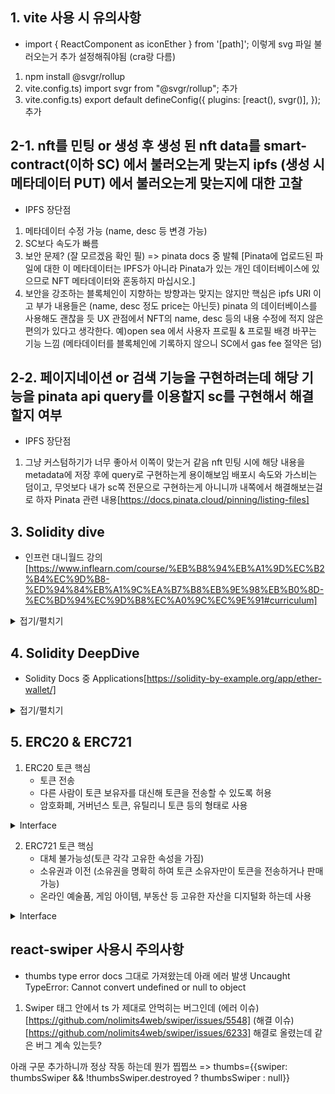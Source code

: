 ## 1. vite 사용 시 유의사항

- import { ReactComponent as iconEther } from '[path]';
  이렇게 svg 파일 불러오는거 추가 설정해줘야됨 (cra랑 다름)

1. npm install @svgr/rollup
2. vite.config.ts) import svgr from "@svgr/rollup"; 추가
3. vite.config.ts) export default defineConfig({
   plugins: [react(), svgr()],
   }); 추가

## 2-1. nft를 민팅 or 생성 후 생성 된 nft data를 smart-contract(이하 SC) 에서 불러오는게 맞는지 ipfs (생성 시 메타데이터 PUT) 에서 불러오는게 맞는지에 대한 고찰

- IPFS 장단점

1. 메타데이터 수정 가능 (name, desc 등 변경 가능)
2. SC보다 속도가 빠름
3. 보안 문제? (잘 모르겠음 확인 필)
   => pinata docs 중 발췌 [Pinata에 업로드된 파일에 대한 이 메타데이터는 IPFS가 아니라 Pinata가 있는 개인 데이터베이스에 있으므로 NFT 메타데이터와 혼동하지 마십시오.]
4. 보안을 강조하는 블록체인이 지향하는 방향과는 맞지는 않지만 핵심은 ipfs URI 이고 부가 내용들은 (name, desc 정도 price는 아닌듯) pinata 의 데이터베이스를 사용해도 괜찮을 듯
   UX 관점에서 NFT의 name, desc 등의 내용 수정에 적지 않은 편의가 있다고 생각한다. 예)open sea 에서 사용자 프로필 & 프로필 배경 바꾸는 기능 느낌 (메타데이터를 블록체인에 기록하지 않으니 SC에서 gas fee 절약은 덤)

## 2-2. 페이지네이션 or 검색 기능을 구현하려는데 해당 기능을 pinata api query를 이용할지 sc를 구현해서 해결할지 여부

- IPFS 장단점

1. 그냥 커스텀하기가 너무 좋아서 이쪽이 맞는거 같음 nft 민팅 시에 해당 내용을 metadata에 저장 후에 query로 구현하는게 용이해보임 배포시 속도와 가스비는 덤이고, 무엇보다 내가 sc쪽 전문으로 구현하는게 아니니까 내쪽에서 해결해보는걸로 하자
   Pinata 관련 내용[https://docs.pinata.cloud/pinning/listing-files]

## 3. Solidity dive

- 인프런 대니월드 강의[https://www.inflearn.com/course/%EB%B8%94%EB%A1%9D%EC%B2%B4%EC%9D%B8-%ED%94%84%EB%A1%9C%EA%B7%B8%EB%9E%98%EB%B0%8D-%EC%BD%94%EC%9D%B8%EC%A0%9C%EC%9E%91#curriculum]

<details>
<summary>접기/펼치기</summary>

1. dataType

   - state(상태변수): 함수 밖에 선언됨 -> 블록체인에 기록이 됨(저장됨)
   - local(지역변수): 함수 안에 선언됨 -> 블록체인에 기록 안됨
   - global(전역변수): 블록체인에 정보들을 제공함(window 처럼 이미 기록된 변수를 사용하는 것).

```
contract Temp {
   string public text = "hello world"; // 상태변수
   uint public num = 123; // 상태변수

   - 상태변수 중 상수
   address public constant MY_ADDRESS = 0X5B38DA....f56 // 상태변수 (상수)
   // 수정될 수 없는 변수
   // 하드코딩 된 값(value) -> 가스 비용(수수료)를 절약해줌
   // 대문자로 코딩 권장.

   - 상태변수 중 불변(immutable)
   // 생성자(constructor) 안에 선언될 수 있음. 값이 수정되진 않음.
   address public immutable MY_IM_ADDRESS;
   constructor() {
      MY_ADDRESS = msg.sender; // 현재 컨트랙트를 배포한 계정.
   }

   function dataType() public {
      uint i = 456; // 지역변수
      uint timestamp = block.timestamp; // 전역변수 (현재 블록의 타임스탬프)
      address sender = msg.sender; // 지역변수 (현재 컨트랙트의 호출자(caller))
   }
}
```

2. Gas

```
- 트랜잭션 -> 가스비
- 사용한 가스(gas spent) \* 가스 가격(gas price) = 트랜잭션 비용
- Gas Price(가스가격) : gas 당 지불할 이더의 양.
- 가스 가격이 더 높은 트랜잭션 먼저 처리됨.
- 사용되지 않은 가스는 환불 됨.
- gas limit(가스제한) 사용자가 설정한 최대 가스 비용
- block gas limit : 블록에 허용된 최대 가스 비용.(네트워크 설정)
- 1 이더는 10^18 웨이(wei)
   uint public oneWei = 1 wei;
   bool public isOneWei = 1 wei == 1;
   uint public onEther = 1 ether;
   bool public isOneEther = 1 ether = 1e18; // 10^18 wei
```

3. Mapping

```
contract Mapping {
   // keyType => valueType
   // keyType : 모든 기본값(int, bytes, string, contract..)
   // valueType : 다른 맵핑, 배열 포함한 유형.
   // mapping 반복 안됨.

   mapping(address => uint) public myAddressMap;
   function setMyAddressMap(address _addr, uint _i) public {
      myAddressMap[_addr] = _i;
   }
   function getMyAddressMap(address _addr) public view returns(uint) {
      return myAddressMap[_addr];
   }
   function removeMyAddressMap(address _addr) public {
      delete  myAddressMap[_addr];
   }
}

constract Mapping2 {
    // mapping(uint => Book) public books;
    mapping(address => mapping(uint => Book)) public myBooks;

    // Book 정보 구조체
    struct Book {
        string title;
        string Author;
    }

    // function addBook(uint _id, string memory _title, string memory _author) //public {
    //     books[_id] = Book(_title, _author);
    // }
    function addMyBook(uint _id, string memory _title, string memory _author) public {
        myBooks[msg.sender][_id] = Book(_title, _author);
    }
}
```

4. Array

```
contract Array {
   uint[] public arr;        // 동적배열
   uint[] public arr2 = [1,2,3];
   uint[10] public fixedArr; // 정적배열

   function getTargetArr(uint _i) public view returns(uint) {
      return arr[_i];
   }
   function getArr() public view returns(uint[] memory) {
      return arr;
   }
   function getArrLength() public view returns(uint) {
      return arr.length;
   }
   function pushArr(uint _num) public {
      arr.push(_num); // 배열의 크기가 1씩 증가하면서 데이터 삽입
   }
   function popArr() public {
      arr.pop(); // 배열의 마지막부터 하나씩 제거
   }
   function removeArr(uint _index) public {
      delete arr[_index]; // 배열의 특정 주소를 제거
   }
   function example() external {
      uint[] memory a = new uint[](5);
      // coding...
   }
}
```

5. Enum[https://solidity-by-example.org/enum/]
   - 열거형(enum)
   - 상태추적, 모델선택, 컨트랙트 안, 밖 선언 가능

```
contract Enuum {
   enum Status {
      Pending,  //0 (uint 값은 자동으로 지정되고 Status의 명칭만 정해주면됨)
      Shipped,  //1
      Accepted, //2
      Rejected, //3
      Canceled  //4
   }
   Status public status; // 0
   function set(Status _status) public {
      status = _status; // 사용자로부터 Status 상태를 업데이트
   }
   function get() public view returns(Status) {
      return status;
   }
   function cancel() public {
      status = Status.Canceled;
   }
   function reset() public {
      delete status; // 0으로 초기화
   }
}
```

6. Struct(구조체)

```
contract Struuct {
   struct Todo {
      string text;
      bool completed;
   }
   Todo[] public todos;

   // function getTargetTodo(uint _index) public view returns(string memory, bool) {
   //      Todo storage todo = todos[_index];
   //      return (todo.text, todo.completed);
   // }
   function createTodo(string calldata _text) public {
      // 배열을 업데이트 하는 3가지 방법A
      todos.push(Todo(_text, false));
      // todos.push(Todo({text: _text, completed: false}));

      // Todo memory todo;
      // todo.text = _text;
      // todos.push(todo);
   }
   function updateText(uint _index, string calldata _text) public {
      Todo storage todo = todos[_index];
      todo.text = _text;
   }
   function toggleCompleted(uint _index) public {
      Todo storage todo = todos[_index];
      todo.completed = !todo.completed;
   }
}
```

7. Function
8. View vs Pure

```
// view 상태변수를 변경시키지 않는 함수에 사용  (no Set)
// pure 상태변수를 변경시키지 않는 함수 & 상태변수를 읽지도 않는 함수 (no Set & Get)

uint pulic num = 1; // 상태변수
function getPlusNum(uint _i) public view returns (uint) {
   return num + _i; // 상태변수 [num] get
}
function getPlusAnything(uint _i, uint _j) public pure return (uint) {
   return _i + _j;
}
```

9. Error

```
// 에러가 발생하면 트랜잭션 중에 상태변화를 취소(undo)
// require: 실행 전에 조건, 입력 값 확인(검증)
// revert: 가스비 조금 발생, 엄격한 상황
// assert: 코드가 절대 false가 되어서는 안되는 상황 체크(개발자 디버깅 용이)
// 사용자 임의: 로그를 다양하게 블록체인에 기록, 확인.
function testRequire(uint _i) public pure {
   require(_i > 10, "input must be greater than 10");
   // 코드 실행
}
function testRevert(uint _i) public pure {
   if (_i <= 10) {
      revert("input must be greater than 10");
   }
   // 코드 실행
}
uint public validatedNum;
function testAssert() public view {
   assert(validatedNum == 0);
}

//사용자 정의 에러
error InsufficientBalance(uint256 balance, uint256 withdrawAmount);
function testCustomError(uint _withdrawAmount) public view {
   uint bal = address(this).balance; // 현재 컨트랙트 이더 잔액
   if(bal < _withdrawAmount) {
      revert InsufficientBalance({ balance: bal, withdrawAmount: _withdrawAmount });
   }
}
```

10. Modifier (수정자)

```
contract Modifier {
   // 함수 호출하기 전 후에 실행할 수 있는 코드.
   // 엑세스 제한, 유효한 입력값 확인, 재진입 해킹차단.

   address public owner;
   constructor() {
      owner = msg.sender;
   }
   modifier onlyOwner() {
      require(msg.sender == owner, "Not owner!");
      _; // 수정자가 끝났다는 것 체크
   }
   modifier validAddress(address _addr) {
      require(_addr == address(0), "Not valid address!");
      _;
   }
   function changeOwner(address _newOwner) public onlyOwner validAddress(_newOwner) {
      owner = _newOwner;
   }
}
```

11. Event

```
// 블록체인에 대한 로그를 남길 수 있다.
// 이벤트 수신 및 사용자 인터페이스 업데이트 시 log
// 저렴한 형태의 블록체인에 저장이 가능하다.
contract Eveent {
    event Log(address indexed sender, string message);
    event SomethingLog();

    function eventTest() public {
        emit Log(msg.sender, "hello, EVENT!");
        emit Log(msg.sender, "2nd Log!!");
        emit SomethingLog();
    }
}
```

12. Constructor (생성자)
13. Inferitance (상속)
14. Function 속성의 차이

```
// 함수와 상태 변수의 다른 계약에서의 엑세스 여부 선언
// public- 모든 계약 및 계정에서 호출 가능
// private- 함수를 정의하는 계약 내에서만 가능
// internalinternal- 함수 를 상속받은 계약 내부에서만 가능
// external- 다른 계약 및 계정만 호출할 수 있습니다.
// 상태변수는 public, private, internal 사용 가능 하지만 external은 사용 불가능.

contract Base {
    // 이 계약을 상속받은 계약은 이 함수를 호출할 수 없습니다.
    function privateFunc() private pure returns (string memory) {
        return "private function called";
    }

    function testPrivateFunc() public pure returns (string memory) {
        return privateFunc();
    }

    function internalFunc() internal pure returns (string memory) {
        return "internal function called";
    }

    function testInternalFunc() public pure [virtual] returns (string memory) {
        return internalFunc();
    }

    function publicFunc() public pure returns (string memory) {
        return "public function called";
    }

    function externalFunc() external pure returns (string memory) {
        return "external function called";
    }

    // external 함수는 해당 계약 내부에서 실행되지 않습니다. testExternalFunc() 호출 x
    // function testExternalFunc() public pure returns (string memory) {
    //     return externalFunc();
    // }

    // 상태변수 속성
    string private privateVar = "my private variable";
    string internal internalVar = "my internal variable";
    string public publicVar = "my public variable";
    // 상태변수는 external 사용 x
    // string external externalVar = "my external variable";
}

contract Child is Base {
    // 상속된 함수의 [private] function 과 상태변수는 사용x
    // function testPrivateFunc() public pure returns (string memory) {
    //     return privateFunc();
    // }

    // Internal function은 호출이 가능하다.
    function testInternalFunc() public pure [override] returns (string memory) {
        return internalFunc();
    }
}
```

15. Interface

```
// 다른 컨트랙트와 상호작용
// function 구현할 수 없음
// 다른 인터페이스에서 상속할 수 있음
// 선언된 모든 함수는 external 함수여야 함.
// 생성자를 선언할 수 없습니다.
// 상태 변수를 선언할 수 없습니다.
contract Counter {
    uint public count;
    function increment() external {
        count += 1;
    }
}

interface Icounter {
    function count() external view returns (uint);
    function increment() external;
}

contract MyContract {
    function incrementCounter(address _counterContractAddress) external {
        Icounter(_counterContractAddress).increment();
    }
    function getCount(address _counterContractAddress) external view returns (uint) {
        return Icounter(_counterContractAddress).count();
    }
}
```

16. Payable

```
// 함수, 상태변수 payable -> 이더를 받을 수 있음.
contract Payable {
    address payable public owner;
    constructor() payable {
        owner = payable (msg.sender);
    }

    function deposit() public payable {

    }
    function notPayable() public {

    }
    function withdraw() public {
        uint amount = address(this).balance;
        (bool success, ) = owner.call{value: amount}("");
        require(success, "Failed to send Ether");
    }
    function transfer(address payable _to, uint _amount) public {
        (bool success, ) = _to.call{value: _amount}("");
        require(success, "Failed to send Ether");
    }
}
```

17. Send Ether & Receive Ether

```
// transfer(2300 가스, 오류 발생)
// send(2300 가스, bool 반환)
// call(모든 가스 또는 설정된 가스를 전달하고 bool을 반환합니다)

// receive() msg.data가 비어 있으면 호출되고,
// 그렇지 않으면 fallback() 호출됨.
contract ReceiveEther {
    receive() external payable {}
    fallback() external payable {}
    function getBalance() public view returns (uint) {
        return address(this).balance;
    }
}

// docs 에는 ether 전송하는거 call 권장.
// data log 찍어보려고 추가하니가 에러남 왜 나는지 아직 모르겠음;
contract SendEther {
    function sendViaTransfer(address payable _to) public payable {
        _to.transfer(msg.value);
    }
    function sendViaSend(address payable _to) public payable {
        bool sent = _to.send(msg.value);
        require(sent, "Failed to send Ether");
    }
    // event Log(address indexed sender, bytes data);
    function sendViaCall(address payable _to) public payable {
        (bool sent, bytes memory data) = _to.call{value: msg.value}("");
        require(sent, "Failed to send Ether");
        // emit Log(msg.sender, data); 이거 웨 안돼냐~
    }
}
```

18. Import
19. Smart Contract (간단한 예약시스템)

```
// SPDX-License-Identifier: MIT
pragma solidity ^0.8.25;

contract Reservation {
    address payable public owner;
    enum RoomStatus {
        empty, // 0
        full   // 1
    }
    RoomStatus public roomStatus;
    constructor () payable {
        owner = payable(msg.sender);
        roomStatus = RoomStatus.empty;
    }


    // receive() external payable { }
    // fallback() external payable { }
    // function getBalance() public view returns (uint256) {
    //     return address(this).balance;
    // }
    function deposit() public payable {}

    modifier isRoomEmpty() {
        require(roomStatus == RoomStatus.empty, "This room is not empty");
        _;
    }
    modifier validBookingPrive() {
        require(msg.value >= 2 ether, "Not enough Eth");
        _;
    }
    event LogBook(address _occupant, uint _value);
    // function book() public payable isRoomEmpty validBookingPrive {
    //     roomStatus = RoomStatus.full;
    //     owner.transfer(msg.value);
    //     emit LogBook(msg.sender, msg.value);
    // }
    // function book() -> receive() external 로 변경

    receive() external payable isRoomEmpty validBookingPrive {
        roomStatus = RoomStatus.full;
        owner.transfer(msg.value);
        emit LogBook(msg.sender, msg.value);
    }

    function toggleRoomStatus() public {
        if (roomStatus == RoomStatus.empty) {
            roomStatus = RoomStatus.full;
        } else {
            roomStatus = RoomStatus.empty;
        }
    }
}
```

</details>

## 4. Solidity DeepDive

- Solidity Docs 중 Applications[https://solidity-by-example.org/app/ether-wallet/]

<details>
<summary>접기/펼치기</summary>

1. NFT 경매

```
// 가이드
// 1. NFT 판매자는 이 계약을 배포합니다.
// 2. 경매는 7일 동안 진행됩니다.
// 3. 참가자는 현재 최고 입찰자보다 더 많은 ETH를 예치하여 입찰할 수 있습니다.
// 4. 모든 입찰자는 현재 최고 입찰자가 아닌 경우 입찰을 철회할 수 있습니다.
// 5. 경매 후(7일 후) 최고 입찰자는 NFT의 새로운 소유자가 됩니다.
// 6. 판매자는 가장 높은 입찰가인 ETH를 받습니다.

interface IERC721 {
    function safeTransferFrom(address from, address to, uint tokenId) external;
    function transferFrom(address, address, uint) external;
}

contract Auction {
    event Start(string message);
    event Bid(address indexed bidder, uint value, string message);
    event Withdraw(address indexed bidder, uint value, string message);
    event End(address indexed highestBidder, uint highestBid, string message);

    IERC721 public nft;
    uint public nftId;

    address payable public seller;
    uint public endAt;
    bool public started;
    bool public ended;

    address public highestBidder;
    uint public highestBid;
    mapping(address => uint) public bids;

    constructor(address _nft, uint _nftId, uint _startingBid) {
        nft = IERC721(_nft);
        nftId = _nftId;

        seller = payable(msg.sender);
        highestBid = _startingBid;
    }

    function start() external {
        require(!started, "Already started!");
        require(msg.sender == seller, "Only seller can start to Auction");

        nft.transferFrom(msg.sender, address(this), nftId);
        started = true;
        endAt = block.timestamp + 7 days;

        emit Start("Auction start!");
    }

    function bid() external payable {
        require(started, "Auction is not started");
        require(block.timestamp < endAt, "Auction is already ended");
        require(msg.value > highestBid, "Your bid must be higher than current price");

        if (highestBidder != address(0)) {
            bids[highestBidder] += highestBid;
        }

        highestBidder = msg.sender;
        highestBid = msg.value;

        emit Bid(msg.sender, msg.value, "You have participated in the bidding");
    }

    function withdraw() external {
        uint balance = bids[msg.sender];
        // payable(msg.sender).transfer(balance);
        (bool success,) = payable(msg.sender).call{value: balance}("");
        require(success, "Failed to send Ether");

        bids[msg.sender] = 0;
        emit Withdraw(msg.sender, balance, "You have canceled your bid");
    }

    function end() external {


        ended = true;
        if (highestBidder != address(0)) {
            nft.safeTransferFrom(address(this), highestBidder, nftId);
            seller.transfer(highestBid);
        } else {
            nft.safeTransferFrom(address(this), seller, nftId);
        }

        emit End(highestBidder, highestBid, "Auction has ended! Thank you");
    }
}
```

</details>

## 5. ERC20 & ERC721

1. ERC20 토큰 핵심
   - 토큰 전송
   - 다른 사람이 토큰 보유자를 대신해 토큰을 전송할 수 있도록 허용
   - 암호화폐, 거버넌스 토큰, 유틸리니 토큰 등의 형태로 사용

<details>
<summary>Interface</summary>

```
interface IERC20 {
   function totalSupply() external view returns (uint256);
   function balanceOf(address account) external view returns (uint256);
   function transfer(address recipient, uint256 amount)
      external
      returns (bool);
   function allowance(address owner, address spender)
      external
      view
      returns (uint256);
   function approve(address spender, uint256 amount) external returns (bool);
   function transferFrom(address sender, address recipient, uint256 amount)
      external
      returns (bool);
}
```

</details>

2. ERC721 토큰 핵심
   - 대체 불가능성(토큰 각각 고유한 속성을 가짐)
   - 소유권과 이전 (소유권을 명확히 하여 토큰 소유자만이 토큰을 전송하거나 판매 가능)
   - 온라인 예술품, 게임 아이템, 부동산 등 고유한 자산을 디지털화 하는데 사용

<details>
<summary>Interface</summary>

```
interface IERC721 is IERC165 {
    function balanceOf(address owner) external view returns (uint256 balance);
    function ownerOf(uint256 tokenId) external view returns (address owner);
    function safeTransferFrom(address from, address to, uint256 tokenId)
        external;
    function safeTransferFrom(
        address from,
        address to,
        uint256 tokenId,
        bytes calldata data
    ) external;
    function transferFrom(address from, address to, uint256 tokenId) external;
    function approve(address to, uint256 tokenId) external;
    function getApproved(uint256 tokenId)
        external
        view
        returns (address operator);
    function setApprovalForAll(address operator, bool _approved) external;
    function isApprovedForAll(address owner, address operator)
        external
        view
        returns (bool);
}

```

</details>

## react-swiper 사용시 주의사항

- thumbs type error
  docs 그대로 가져왔는데 아래 에러 발생
  Uncaught TypeError: Cannot convert undefined or null to object

1. Swiper 태그 안에서 ts 가 제대로 안먹히는 버그인데
   (에러 이슈)[https://github.com/nolimits4web/swiper/issues/5548]
   (해결 이슈)[https://github.com/nolimits4web/swiper/issues/6233]
   해결로 올렸는데 같은 버그 계속 있는듯?

아래 구문 추가하니까 정상 작동 하는데 뭔가 찝찝쓰
=> thumbs={{swiper: thumbsSwiper && !thumbsSwiper.destroyed ? thumbsSwiper : null}}
